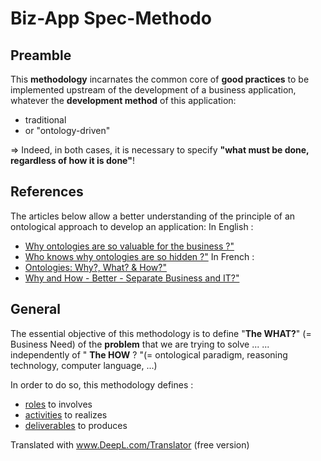 Biz-App Spec-Methodo
==

Preamble
-
This __methodology__ incarnates the common core of __good practices__ to be implemented upstream of the development of a business application, whatever the __development method__ of this application: 
* traditional
* or "ontology-driven"

=> Indeed, in both cases, it is necessary to specify __"what must be done, regardless of how it is done"__!

References
-
The articles below allow a better understanding of the principle of an ontological approach to develop an application:
In English : 
* <a href="https://www.linkedin.com/pulse/why-ontologies-so-valuable-business-bernard-chabot/">Why ontologies are so valuable for the business ?"</a>
* <a href="https://www.linkedin.com/pulse/why-ontologies-so-valuable-business-bernard-chabot/">Who knows why ontologies are so hidden ?"</a>
In French : 
* <a href="https://www.linkedin.com/pulse/ontologies-pourquoi-quoi-comment-bernard-chabot/">Ontologies: Why?, What? & How?"</a>
* <a href="https://www.linkedin.com/pulse/pourquoi-et-comment-mieux-s%C3%A9parer-m%C3%A9tier-bernard-chabot/">Why and How - Better - Separate Business and IT?"</a>
 
 General
 -
 The essential objective of this methodology is to define "__The WHAT?__" (= Business Need) of the __problem__ that we are trying to solve ...
... independently of " __The HOW__ ? "(= ontological paradigm, reasoning technology, computer language, ...)

In order to do so, this methodology defines : 
* <a href="https://github.com/iPlumb3r/BizApp-Spec-Methodo/blob/master/0_Role/ReadMe_EN.md">roles</a> to involves
* <a href="https://github.com/iPlumb3r/BizApp-Spec-Methodo/blob/master/1_Activity/ReadMe_EN.md">activities</a> to realizes
* <a href="https://github.com/iPlumb3r/BizApp-Spec-Methodo/blob/master/2_Deliverable/ReadMe_EN.md">deliverables</a> to produces

Translated with www.DeepL.com/Translator (free version)
